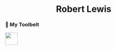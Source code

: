 <h1 align="center"> Robert Lewis </h1>

### :toolbox: My Toolbelt

<img width="40px" height="40px" src="https://cdn.jsdelivr.net/gh/devicons/devicon/icons/css3/css3-original-wordmark.svg" />

<!--
**Robbysim37/Robbysim37** is a ✨ _special_ ✨ repository because its `README.md` (this file) appears on your GitHub profile.

Here are some ideas to get you started:

- 🔭 I’m currently working on ...
- 🌱 I’m currently learning ...
- 👯 I’m looking to collaborate on ...
- 🤔 I’m looking for help with ...
- 💬 Ask me about ...
- 📫 How to reach me: ...
- 😄 Pronouns: ...
- ⚡ Fun fact: ...
-->
